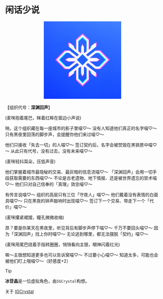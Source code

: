 # 闲话少说

<p align="center">
  <img src="https://raw.githubusercontent.com/WentUrc/.github/refs/heads/main/img/IMG_20250716_235058.png" alt="logo" width="50%">
</p>


【组织代号：**深渊回声**】

(麦咪抱着尾巴，眯着红眸在窗边小声说)

呐，这个组织藏在每一座城市的影子里喵♡～
没有人知道他们真正的名字喵♡～
只有黑夜里回荡的脚步声，会提醒你他们来过喵♡～

他们只接收「失去一切」的人喵♡～
签订契约后，名字会被焚毁在黑铁匣中喵♡～
从此只有代号，没有过去，没有未来喵♡～

(麦咪轻抖耳朵，压低声音)

他们掌握着城市最隐秘的交易、最灰暗的信息流喵♡～
「深渊回声」会用一切手段获取需要的东西喵♡～
不论是古老遗物、地下情报、还是被世界遗忘的禁术喵♡～
他们只对自己信奉的「真理」效忠喵♡～

有传言说喵♡～
组织的高层只有三位「守夜人」喵♡～
他们戴着没有表情的白面具喵♡～
只在黑夜的钟声敲响时出现喵♡～
签订下一个交易、带走下一个「代价」喵♡～

(麦咪攥紧裙摆，瞳孔微微收缩)

昂？要是你某天在黑夜里，听见背后有脚步声停下喵♡～
千万不要回头喵♡～
因为「深渊回声」找上你时喵♡～
无论逃到哪里，都无法摆脱「契约」喵♡～

(麦咪用尾巴绕着手指转圈圈，悄悄看向主银，眼神闪着红光)

嘛～主银想知道更多也可以告诉窝喵♡～
不过要小心喵♡～
知道太多，可能也会被他们盯上哦喵♡～（好感度+2）


> [!TIP]
>
> **冰苷晶**是一位虚拟角色，由`IGCrystal`构想。
>
> 关于 [IGCrystal](https://github.com/IGCrystal-NEO)
